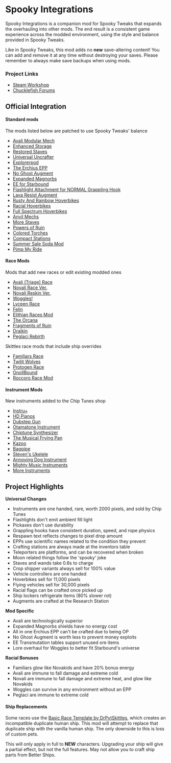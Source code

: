 # Spooky Integrations

Spooky Integrations is a companion mod for Spooky Tweaks that expands the overhauling into other mods. The end result is a consistent game experience across the modded environment, using the style and balance provided in Spooky Tweaks.

Like in Spooky Tweaks, this mod adds no __new__ save-altering content! You can add and remove it at any time without destroying your saves. Please remember to always make save backups when using mods.

### Project Links
 - [Steam Workshop]()
 - [Chucklefish Forums]()

## Official Integration
#### Standard mods
The mods listed below are patched to use Spooky Tweaks' balance
- [Avali Modular Mech](https://steamcommunity.com/sharedfiles/filedetails/?id=950340366)
- [Enhanced Storage](https://steamcommunity.com/workshop/filedetails/?id=731220462)
- [Restored Staves](https://steamcommunity.com/sharedfiles/filedetails/?id=1597203850)
- [Universal Uncrafter](https://steamcommunity.com/sharedfiles/filedetails/?id=729532886)
- [Explorerpod](https://steamcommunity.com/sharedfiles/filedetails/?id=738601381)
- [The Erchius EPP](https://steamcommunity.com/sharedfiles/filedetails/?id=777298973)
- [No Ghost Augment](https://steamcommunity.com/sharedfiles/filedetails/?id=948495958)
- [Expanded Magnorbs](https://steamcommunity.com/sharedfiles/filedetails/?id=746884345)
- [EE for Starbound](https://steamcommunity.com/sharedfiles/filedetails/?id=1790667104)
- [Flashlight Attachment for NORMAL Grappling Hook](https://steamcommunity.com/sharedfiles/filedetails/?id=1114913297)
- [Lava Resist Augment](https://steamcommunity.com/sharedfiles/filedetails/?id=747861465)
- [Rusty And Rainbow Hoverbikes](https://steamcommunity.com/sharedfiles/filedetails/?id=732525291)
- [Racial Hoverbikes](https://steamcommunity.com/sharedfiles/filedetails/?id=756451180)
- [Full Spectrum Hoverbikes](https://steamcommunity.com/sharedfiles/filedetails/?id=729859167)
- [Anvil Mechs](https://steamcommunity.com/sharedfiles/filedetails/?id=1233873017)
- [More Staves](https://steamcommunity.com/sharedfiles/filedetails/?id=934858256)
- [Powers of Ruin](https://steamcommunity.com/sharedfiles/filedetails/?id=1508762885)
- [Colored Torches](https://steamcommunity.com/sharedfiles/filedetails/?id=1324828855)
- [Compact Stations](https://steamcommunity.com/sharedfiles/filedetails/?id=1483560141)
- [Summer Sale Soda Mod](https://steamcommunity.com/sharedfiles/filedetails/?id=1780994893)
- [Pimp My Ride](https://steamcommunity.com/sharedfiles/filedetails/?id=896508953)

#### Race Mods
Mods that add new races or edit existing modded ones
- [Avali (Triage) Race](https://steamcommunity.com/workshop/filedetails/?id=729558042)
- [Novali Race Ver.](https://steamcommunity.com/workshop/filedetails/?id=1386730092)
- [Novali Reskin Ver.](https://steamcommunity.com/sharedfiles/filedetails/?id=1386469529)
- [Woggles!](https://steamcommunity.com/workshop/filedetails/?id=1296622347)
- [Lyceen Race](https://steamcommunity.com/sharedfiles/filedetails/?id=1360547769)
- [Felin](https://steamcommunity.com/sharedfiles/filedetails/?id=729429063)
- [Elithian Races Mod](https://steamcommunity.com/sharedfiles/filedetails/?id=850109963)
- [The Orcana](https://steamcommunity.com/sharedfiles/filedetails/?id=729432341)
- [Fragments of Ruin](https://steamcommunity.com/sharedfiles/filedetails/?id=1702704154)
- [Draikin](https://steamcommunity.com/sharedfiles/filedetails/?id=1728604246)
- [Peglaci Rebirth](https://steamcommunity.com/sharedfiles/filedetails/?id=1272073433)

Skittles race mods that include ship overrides
- [Familiars Race](https://steamcommunity.com/sharedfiles/filedetails/?id=729597107)
- [Twilit Wolves](https://steamcommunity.com/sharedfiles/filedetails/?id=1818480557)
- [Protogen Race](https://steamcommunity.com/sharedfiles/filedetails/?id=1789115955)
- [GnollBound](https://steamcommunity.com/sharedfiles/filedetails/?id=1655860448)
- [Roccoro Race Mod](https://steamcommunity.com/sharedfiles/filedetails/?id=1713093084)

#### Instrument Mods
New instruments added to the Chip Tunes shop
- [Instru+](https://steamcommunity.com/sharedfiles/filedetails/?id=1522930020)
- [HD Pianos](https://steamcommunity.com/sharedfiles/filedetails/?id=893572258)
- [Dubstep Gun](https://steamcommunity.com/sharedfiles/filedetails/?id=1647512084)
- [Otamatone Instrument](https://steamcommunity.com/sharedfiles/filedetails/?id=1534390516)
- [Chiptune Synthesizer](https://steamcommunity.com/sharedfiles/filedetails/?id=1207308106)
- [The Musical Frying Pan](https://steamcommunity.com/sharedfiles/filedetails/?id=1382195713)
- [Kazoo](https://steamcommunity.com/sharedfiles/filedetails/?id=911689682)
- [Bagpipe](https://steamcommunity.com/sharedfiles/filedetails/?id=880497316)
- [Steven's Ukelele](https://steamcommunity.com/sharedfiles/filedetails/?id=756993265)
- [Annoying Dog Instrument](https://steamcommunity.com/sharedfiles/filedetails/?id=733366979)
- [Mighty Music Instruments](https://steamcommunity.com/sharedfiles/filedetails/?id=740921702)
- [More Instruments](https://steamcommunity.com/sharedfiles/filedetails/?id=745572180)

## Project Highlights
**Universal Changes**
- Instruments are one handed, rare, worth 2000 pixels, and sold by Chip Tunes
- Flashlights don't emit ambient fill light
- Pickaxes don't use durability
- Grappling hooks have consistent duration, speed, and rope physics
- Respawn text reflects changes to pixel drop amount
- EPPs use scientific names related to the condition they prevent
- Crafting stations are always made at the inventors table
- Teleporters are platforms, and can be recovered when broken
- Moon related things follow the 'spooky' joke
- Staves and wands take 0.6s to charge
- Crop shipper variants always sell for 100% value
- Vehicle controllers are one handed
- Hoverbikes sell for 11,000 pixels
- Flying vehicles sell for 30,000 pixels
- Racial flags can be crafted once picked up
- Ship lockers refrigerate items (80% slower rot)
- Augments are crafted at the Research Station

**Mod Specific**
- Avali are technologically superior
- Expanded Magnorbs shields have no energy cost
- All in one Erchius EPP can't be crafted due to being OP
- No Ghost Augment is worth less to prevent money exploits
- EE Transmutation tables support unused ore items
- Lore overhaul for Woggles to better fit Starbound's universe

**Racial Bonuses**
- Familiars glow like Novakids and have 20% bonus energy
- Avali are immune to fall damage and extreme cold
- Novali are immune to fall damage and extreme heat, and glow like Novakids
- Woggles can survive in any environment without an EPP
- Peglaci are immune to extreme cold

#### Ship Replacements
Some races use the [Basic Race Template by DrPvtSkittles](https://steamcommunity.com/sharedfiles/filedetails/?id=739417362), which creates an incompatible duplicate human ship. This mod will attempt to replace that duplicate ship with the vanilla human ship. The only downside to this is loss of custom pets.

This will only apply in full to **NEW** characters. Upgrading your ship  will give a partial effect, but not the full features. May not allow you to craft ship parts from Better Ships.
